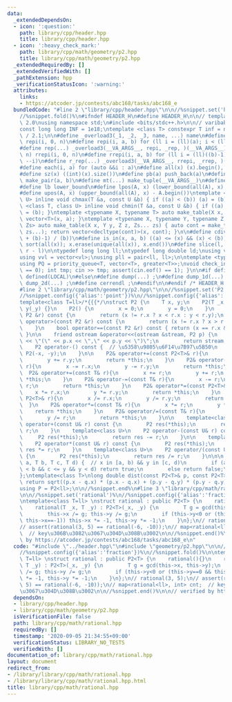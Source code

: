 ```yaml
---
data:
  _extendedDependsOn:
  - icon: ':question:'
    path: library/cpp/header.hpp
    title: library/cpp/header.hpp
  - icon: ':heavy_check_mark:'
    path: library/cpp/math/geometry/p2.hpp
    title: library/cpp/math/geometry/p2.hpp
  _extendedRequiredBy: []
  _extendedVerifiedWith: []
  _pathExtension: hpp
  _verificationStatusIcon: ':warning:'
  attributes:
    links:
    - https://atcoder.jp/contests/abc168/tasks/abc168_e
  bundledCode: "#line 2 \"library/cpp/header.hpp\"\n\n//%snippet.set('header')%\n\
    //%snippet.fold()%\n#ifndef HEADER_H\n#define HEADER_H\n\n// template version\
    \ 2.0\nusing namespace std;\n#include <bits/stdc++.h>\n\n// varibable settings\n\
    const long long INF = 1e18;\ntemplate <class T> constexpr T inf = numeric_limits<T>::max()\
    \ / 2.1;\n\n#define _overload3(_1, _2, _3, name, ...) name\n#define _rep(i, n)\
    \ repi(i, 0, n)\n#define repi(i, a, b) for (ll i = (ll)(a); i < (ll)(b); ++i)\n\
    #define rep(...) _overload3(__VA_ARGS__, repi, _rep, )(__VA_ARGS__)\n#define _rrep(i,\
    \ n) rrepi(i, 0, n)\n#define rrepi(i, a, b) for (ll i = (ll)((b)-1); i >= (ll)(a);\
    \ --i)\n#define r_rep(...) _overload3(__VA_ARGS__, rrepi, _rrep, )(__VA_ARGS__)\n\
    #define each(i, a) for (auto &&i : a)\n#define all(x) (x).begin(), (x).end()\n\
    #define sz(x) ((int)(x).size())\n#define pb(a) push_back(a)\n#define mp(a, b)\
    \ make_pair(a, b)\n#define mt(...) make_tuple(__VA_ARGS__)\n#define ub upper_bound\n\
    #define lb lower_bound\n#define lpos(A, x) (lower_bound(all(A), x) - A.begin())\n\
    #define upos(A, x) (upper_bound(all(A), x) - A.begin())\ntemplate <class T, class\
    \ U> inline void chmax(T &a, const U &b) { if ((a) < (b)) (a) = (b); }\ntemplate\
    \ <class T, class U> inline void chmin(T &a, const U &b) { if ((a) > (b)) (a)\
    \ = (b); }\ntemplate <typename X, typename T> auto make_table(X x, T a) { return\
    \ vector<T>(x, a); }\ntemplate <typename X, typename Y, typename Z, typename...\
    \ Zs> auto make_table(X x, Y y, Z z, Zs... zs) { auto cont = make_table(y, z,\
    \ zs...); return vector<decltype(cont)>(x, cont); }\n\n#define cdiv(a, b) (((a)\
    \ + (b)-1) / (b))\n#define is_in(x, a, b) ((a) <= (x) && (x) < (b))\n#define uni(x)\
    \ sort(all(x)); x.erase(unique(all(x)), x.end())\n#define slice(l, r) substr(l,\
    \ r - l)\n\ntypedef long long ll;\ntypedef long double ld;\nusing vl = vector<ll>;\n\
    using vvl = vector<vl>;\nusing pll = pair<ll, ll>;\n\ntemplate <typename T>\n\
    using PQ = priority_queue<T, vector<T>, greater<T>>;\nvoid check_input() { assert(cin.eof()\
    \ == 0); int tmp; cin >> tmp; assert(cin.eof() == 1); }\n\n#if defined(PCM) ||\
    \ defined(LOCAL)\n#else\n#define dump(...) ;\n#define dump_1d(...) ;\n#define\
    \ dump_2d(...) ;\n#define cerrendl ;\n#endif\n\n#endif /* HEADER_H */\n//%snippet.end()%\n\
    #line 2 \"library/cpp/math/geometry/p2.hpp\"\n\n//%snippet.set('P2')%\n//%snippet.config({'alias':'pos'})%\n\
    //%snippet.config({'alias':'point'})%\n//%snippet.config({'alias':'pair'})%\n\n\
    template<class T=ll>/*{{{*/\nstruct P2 {\n    T x, y;\n    P2(T _x, T _y) : x(_x),\
    \ y(_y) {}\n    P2() {\n        x = 0;\n        y = 0;\n    }\n    bool operator<(const\
    \ P2 &r) const {\n        return (x != r.x ? x < r.x : y < r.y);\n    }\n    bool\
    \ operator>(const P2 &r) const {\n        return (x != r.x ? x > r.x : y > r.y);\n\
    \    }\n    bool operator==(const P2 &r) const { return (x == r.x && y == r.y);\
    \ }\n\n    friend ostream &operator<<(ostream &stream, P2 p) {\n        stream\
    \ << \"(\" << p.x << \",\" << p.y << \")\";\n        return stream;\n    }\n\n\
    \    P2 operator-() const {  // \u5358\u9805\u6F14\u7B97\u5B50\n        return\
    \ P2(-x, -y);\n    }\n\n    P2& operator+=(const P2<T>& r){\n        x += r.x;\n\
    \        y += r.y;\n        return *this;\n    }\n    P2& operator-=(const P2<T>&\
    \ r){\n        x -= r.x;\n        y -= r.y;\n        return *this;\n    }\n  \
    \  P2& operator+=(const T& r){\n        x += r;\n        y += r;\n        return\
    \ *this;\n    }\n    P2& operator-=(const T& r){\n        x -= r;\n        y -=\
    \ r;\n        return *this;\n    }\n    P2& operator*=(const P2<T>& r){\n    \
    \    x *= r.x;\n        y *= r.y;\n        return *this;\n    }\n    P2& operator/=(const\
    \ P2<T>& r){\n        x /= r.x;\n        y /= r.y;\n        return *this;\n  \
    \  }\n    P2& operator*=(const T& r){\n        x *= r;\n        y *= r;\n    \
    \    return *this;\n    }\n    P2& operator/=(const T& r){\n        x /= r;\n\
    \        y /= r;\n        return *this;\n    }\n\n    template<class U>\n    P2\
    \ operator+(const U& r) const {\n        P2 res(*this);\n        return res +=\
    \ r;\n    }\n    template<class U>\n    P2 operator-(const U& r) const {\n   \
    \     P2 res(*this);\n        return res -= r;\n    }\n\n    template<class U>\n\
    \    P2 operator*(const U& r) const {\n        P2 res(*this);\n        return\
    \ res *= r;\n    }\n    template<class U>\n    P2 operator/(const U& r) const\
    \ {\n        P2 res(*this);\n        return res /= r;\n    }\n\n\n    bool in(T\
    \ a, T b, T c, T d) {  // x in [a, b) && y in [c, d)\n        if (a <= x && x\
    \ < b && c <= y && y < d) return true;\n        else return false;\n    }\n\n\
    };\ntemplate<class T>\nlong double dist(const P2<T>& p, const P2<T>& q){\n   \
    \ return sqrt((p.x - q.x) * (p.x - q.x) + (p.y - q.y) * (p.y - q.y));\n}\n\n/*}}}*/\n\
    using P = P2<ll>;\n\n//%snippet.end%\n#line 3 \"library/cpp/math/rational.hpp\"\
    \n\n//%snippet.set('rational')%\n//%snippet.config({'alias':'fraction'})%\n//%snippet.fold()%\n\
    \ntemplate<class T=ll> \nstruct rational : public P2<T> {\n    rational(){}\n\
    \    rational(T _x, T _y) : P2<T>(_x, _y) {\n        T g = gcd(this->x, this->y);\n\
    \        this->x /= g; this->y /= g;\n        if (this->y<0 or (this->y==0 &&\
    \ this->x==-1)) this->x *= -1, this->y *= -1;\n    }\n};\n// rational(3, 5);\n\
    // assert(rational(3, 5) == rational(-6, -10));\n// map<rational<ll>, int> cnt;\
    \  // key\u306B\u3082\u3067\u304D\u308B\u3002\n\n//%snippet.end()%\n\n// verified\
    \ by https://atcoder.jp/contests/abc168/tasks/abc168_e\n"
  code: "#include \"../header.hpp\"\n#include \"geometry/p2.hpp\"\n\n//%snippet.set('rational')%\n\
    //%snippet.config({'alias':'fraction'})%\n//%snippet.fold()%\n\ntemplate<class\
    \ T=ll> \nstruct rational : public P2<T> {\n    rational(){}\n    rational(T _x,\
    \ T _y) : P2<T>(_x, _y) {\n        T g = gcd(this->x, this->y);\n        this->x\
    \ /= g; this->y /= g;\n        if (this->y<0 or (this->y==0 && this->x==-1)) this->x\
    \ *= -1, this->y *= -1;\n    }\n};\n// rational(3, 5);\n// assert(rational(3,\
    \ 5) == rational(-6, -10));\n// map<rational<ll>, int> cnt;  // key\u306B\u3082\
    \u3067\u304D\u308B\u3002\n\n//%snippet.end()%\n\n// verified by https://atcoder.jp/contests/abc168/tasks/abc168_e\n"
  dependsOn:
  - library/cpp/header.hpp
  - library/cpp/math/geometry/p2.hpp
  isVerificationFile: false
  path: library/cpp/math/rational.hpp
  requiredBy: []
  timestamp: '2020-09-05 21:34:55+09:00'
  verificationStatus: LIBRARY_NO_TESTS
  verifiedWith: []
documentation_of: library/cpp/math/rational.hpp
layout: document
redirect_from:
- /library/library/cpp/math/rational.hpp
- /library/library/cpp/math/rational.hpp.html
title: library/cpp/math/rational.hpp
---
```

